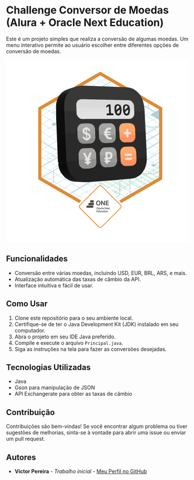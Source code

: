 # Challenge Conversor de Moedas (Alura + Oracle Next Education)

Este é um projeto simples que realiza a conversão de algumas moedas. Um menu interativo permite ao usuário escolher entre diferentes opções de conversão de moedas.
<div><img src="https://github.com/Victups/Conversor-de-Moedas/blob/main/Badge-Conversor.png"></div>

## Funcionalidades

- Conversão entre várias moedas, incluindo USD, EUR, BRL, ARS, e mais.
- Atualização automática das taxas de câmbio da API.
- Interface intuitiva e fácil de usar.

## Como Usar

1. Clone este repositório para o seu ambiente local.
2. Certifique-se de ter o Java Development Kit (JDK) instalado em seu computador.
3. Abra o projeto em seu IDE Java preferido.
4. Compile e execute o arquivo `Principal.java`.
5. Siga as instruções na tela para fazer as conversões desejadas.

## Tecnologias Utilizadas

- Java
- Gson para manipulação de JSON
- API Exchangerate para obter as taxas de câmbio

## Contribuição

Contribuições são bem-vindas! Se você encontrar algum problema ou tiver sugestões de melhorias, sinta-se à vontade para abrir uma issue ou enviar um pull request.

## Autores

- **Victor Pereira** - *Trabalho inicial* - [Meu Perfil no GitHub](https://github.com/Victups)
